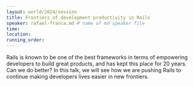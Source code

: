 ```yaml
---
layout: world/2024/session
title: Frontiers of development productivity in Rails
speaker: rafael-franca.md # name of md speaker file
time: 
location: 
running_order: 
---
```


Rails is known to be one of the best frameworks in terms of empowering developers to build great products, and has kept this place for 20 years. Can we do better? In this talk, we will see how we are pushing Rails to continue making developers lives easier in new frontiers.